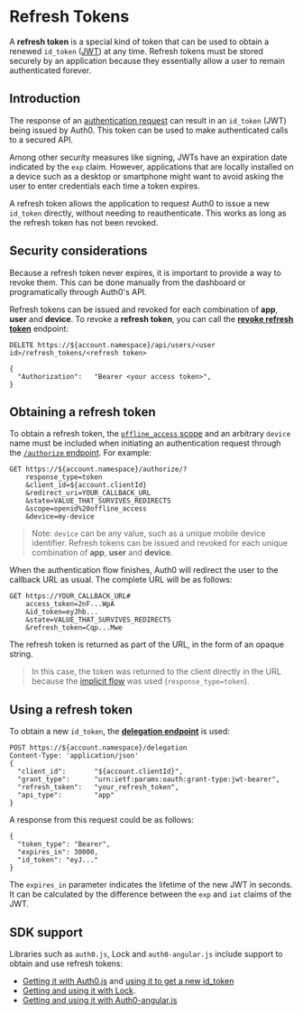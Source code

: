 # Refresh Tokens

A **refresh token** is a special kind of token that can be used to obtain a renewed `id_token` ([JWT](/jwt)) at any time.
Refresh tokens must be stored securely by an application because they essentially allow a user to remain authenticated forever.

## Introduction

The response of an [authentication request](/protocols) can result in an `id_token` (JWT) being issued by Auth0.
This token can be used to make authenticated calls to a secured API.

Among other security measures like signing, JWTs have an expiration date indicated by the `exp` claim.
However, applications that are locally installed on a device such as a desktop or smartphone might want to avoid asking the user to enter credentials each time a token expires.

A refresh token allows the application to request Auth0 to issue a new `id_token` directly, without needing to reauthenticate.
This works as long as the refresh token has not been revoked.

## Security considerations

Because a refresh token never expires, it is important to provide a way to revoke them.
This can be done manually from the dashboard or programatically through Auth0's API.

Refresh tokens can be issued and revoked for each combination of __app__, __user__ and __device__.
To revoke a __refresh token__, you can call the **[revoke refresh token](/api/v1#delete--api-users--user_id--refresh_tokens--refresh_token-)** endpoint:

```
DELETE https://${account.namespace}/api/users/<user id>/refresh_tokens/<refresh token>

{
  "Authorization":   "Bearer <your access token>",
}

```

## Obtaining a refresh token

To obtain a refresh token, the [`offline_access` scope](/scopes) and an arbitrary `device` name must be included when initiating an authentication request through the [`/authorize` endpoint](/auth-api#!#get--offline-access).
For example:

```
GET https://${account.namespace}/authorize/?
    response_type=token
    &client_id=${account.clientId}
    &redirect_uri=YOUR_CALLBACK_URL
    &state=VALUE_THAT_SURVIVES_REDIRECTS
    &scope=openid%20offline_access
    &device=my-device
```

> Note: `device` can be any value, such as a unique mobile device identifier.
Refresh tokens can be issued and revoked for each unique combination of __app__, __user__ and __device__.

When the authentication flow finishes, Auth0 will redirect the user to the callback URL as usual.
The complete URL will be as follows:

```
GET https://YOUR_CALLBACK_URL#
    access_token=2nF...WpA
    &id_token=eyJhb...
    &state=VALUE_THAT_SURVIVES_REDIRECTS
    &refresh_token=Cqp...Mwe
```

The refresh token is returned as part of the URL, in the form of an opaque string.

> In this case, the token was returned to the client directly in the URL because the [implicit flow](/protocols#5) was used (`response_type=token`).

## Using a refresh token

To obtain a new `id_token`, the **[delegation endpoint](/auth-api#!#post--delegation)** is used:

```
POST https://${account.namespace}/delegation
Content-Type: 'application/json'
{
  "client_id":       "${account.clientId}",
  "grant_type":      "urn:ietf:params:oauth:grant-type:jwt-bearer",
  "refresh_token":   "your_refresh_token",
  "api_type":        "app"
}
```

A response from this request could be as follows:

```
{
  "token_type": "Bearer",
  "expires_in": 30000,
  "id_token": "eyJ..."
}
```

The `expires_in` parameter indicates the lifetime of the new JWT in seconds.
It can be calculated by the difference between the `exp` and `iat` claims of the JWT.


## SDK support

Libraries such as `auth0.js`, Lock and `auth0-angular.js` include support to obtain and use refresh tokens:

* [Getting it with Auth0.js](https://github.com/auth0/auth0.js#login)  and [using it to get a new id_token](https://github.com/auth0/auth0.js#refresh-token)
* [Getting and using it with Lock](/libraries/lock/using-a-refresh-token).
* [Getting and using it with Auth0-angular.js](https://github.com/auth0/auth0-angular/blob/master/docs/refresh-token.md)
